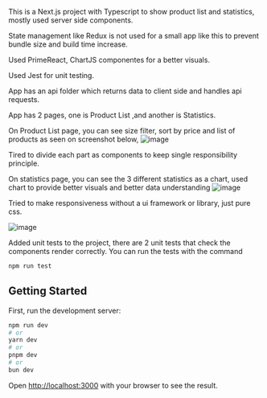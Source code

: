 This is a Next.js project with Typescript to show product list and statistics, mostly used server side components. 

State management like Redux is not used for a small app like this to prevent bundle size and build time increase.

Used PrimeReact, ChartJS componentes for a better visuals.

Used Jest for unit testing.

App has an api folder which returns data to client side and handles api requests.

App has 2 pages, one is Product List ,and another is Statistics.

On Product List page, you can see size filter, sort by price and list of products as seen on screenshot below,
![image](https://github.com/muratmelih/fashion-digital-excercise/assets/8982629/09c5cad4-8d22-4364-a1e2-70387ae71dc5)


Tired to divide each part as components to keep single responsibility principle.

On statistics page, you can see the 3 different statistics as a chart, used chart to provide better visuals and better data understanding
![image](https://github.com/muratmelih/fashion-digital-excercise/assets/8982629/3d43e283-6b8b-45df-8094-729d6c655ca5)


Tried to make responsiveness without a ui framework or library, just pure css.

![image](https://github.com/muratmelih/fashion-digital-excercise/assets/8982629/af5f9986-3fe5-493d-8e06-fa4e923e2075)


Added unit tests to the project, there are 2 unit tests that check the components render correctly.
You can run  the tests with the command 
```bash
npm run test
```

## Getting Started

First, run the development server:

```bash
npm run dev
# or
yarn dev
# or
pnpm dev
# or
bun dev
```

Open [http://localhost:3000](http://localhost:3000) with your browser to see the result.
